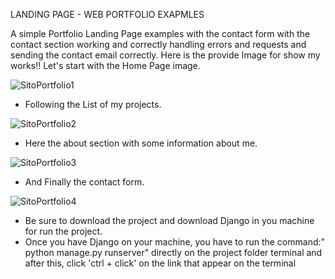 LANDING PAGE - WEB PORTFOLIO EXAPMLES


A simple Portfolio Landing Page examples with the contact form with the contact section working and correctly handling errors and requests and sending the contact email correctly. 
Here is the provide Image for show my works!! Let's start with the Home Page image.

![SitoPortfolio1](https://github.com/Vito290500/Sito-Portfolio/assets/110898637/4c0f23a6-f38c-48d9-87f0-6f2e6271b14a)
- Following the List of my projects.

![SitoPortfolio2](https://github.com/Vito290500/Sito-Portfolio/assets/110898637/69e6bfa3-4d28-4386-b94f-f4869b72c17b)
- Here the about section with some information about me.

![SitoPortfolio3](https://github.com/Vito290500/Sito-Portfolio/assets/110898637/55bf705b-7deb-4874-a6f3-5616c00a16b5)
- And Finally the contact form. 

![SitoPortfolio4](https://github.com/Vito290500/Sito-Portfolio/assets/110898637/7e033e08-1702-4030-90c2-9d95ff8b151d)
- Be sure to download the project and download Django in you machine for run the project. 
- Once you have Django on your machine, you have to run the command:" python manage.py runserver" directly on the project folder terminal and after this, click 'ctrl + click' on the link that appear on the terminal
